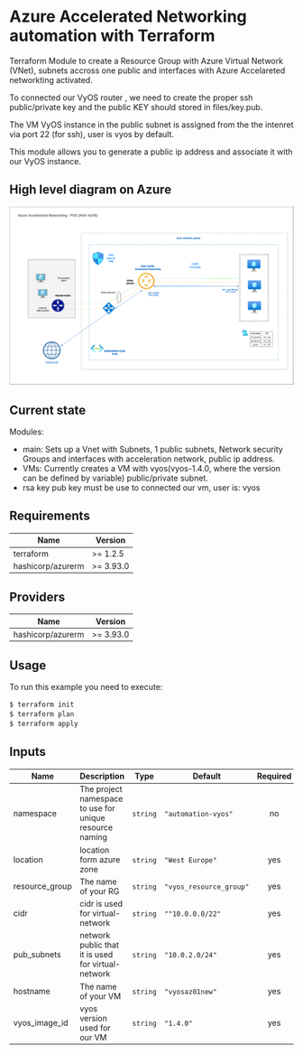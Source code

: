 # Azure Accelerated Networking automation with Terraform

Terraform Module to create a Resource Group  with Azure Virtual Network (VNet), subnets accross one public
and interfaces with Azure Accelareted networkting activated.

To connected our VyOS router , we need to create the proper ssh public/private key and the public KEY should stored in files/key.pub.

The VM VyOS instance in the public subnet is assigned from the
the intenret via port 22 (for ssh), user is vyos by default.


This module allows you to generate a public ip address and associate it with our VyOS instance.

## High level diagram on Azure

![Diagram](img/azurenetacceleartion.png)

## Current state

Modules:

- main: Sets up a Vnet with Subnets, 1 public subnets, Network security Groups  and interfaces with acceleration network, public ip address.
- VMs: Currently creates a VM with vyos(vyos-1.4.0, where the version can be defined by variable) public/private subnet.
- rsa key pub key must be use to connected our vm, user is: vyos


## Requirements

| Name | Version |
|------|---------|
| terraform | >= 1.2.5 |
| hashicorp/azurerm | >= 3.93.0 |

## Providers

| Name | Version |
|------|---------|
| hashicorp/azurerm | >= 3.93.0 |

## Usage

To run this example you need to execute:

```bash
$ terraform init
$ terraform plan
$ terraform apply
```

## Inputs

| Name | Description | Type | Default | Required |
|------|-------------|------|---------|:--------:|
| namespace | The project namespace to use for unique resource naming | `string` | `"automation-vyos"` | no |
| location | location form azure zone  | `string` | `"West Europe"` | yes |
| resource_group | The name of your RG| `string` | `"vyos_resource_group"` | yes |
| cidr | cidr is used for virtual-network| `string` | `""10.0.0.0/22"` | yes |
| pub_subnets | network public that it is used for virtual-network| `string` | `"10.0.2.0/24"` | yes |
| hostname | The name of your VM | `string` | `"vyosaz01new"` | yes |
| vyos_image_id | vyos version used for our VM | `string` | `"1.4.0"` | yes |



